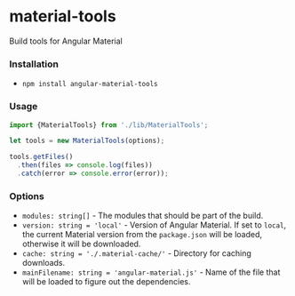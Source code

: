 # material-tools
Build tools for Angular Material

### Installation
- `npm install angular-material-tools`

### Usage

```typescript
import {MaterialTools} from './lib/MaterialTools';

let tools = new MaterialTools(options);

tools.getFiles()
  .then(files => console.log(files))
  .catch(error => console.error(error));
```

### Options
* `modules: string[]` - The modules that should be part of the build.
* `version: string = 'local'` - Version of Angular Material. If set to `local`, the current
Material version from the `package.json` will be loaded, otherwise it will be downloaded.
* `cache: string = './.material-cache/'` - Directory for caching downloads.
* `mainFilename: string = 'angular-material.js'` - Name of the file that will be loaded to
figure out the dependencies.
